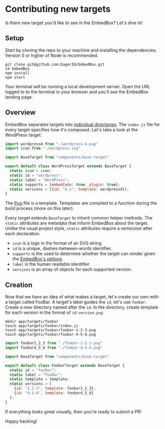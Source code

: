 # Contributing new targets

Is there new target you'd like to see in the EmbedBox? Let's dive in!

## Setup

Start by cloning the repo to your machine and installing the dependencies.
Version 5 or higher of Node is recommended.

```shell
git clone git@github.com:EagerIO/EmbedBox.git
cd EmbedBox
npm install
npm start
```

Your terminal will be running a local development server.
Open the URL logged to to the terminal in your browser and you'll see the EmbedBox landing page.

## Overview

EmbedBox separates targets into [individual directories](https://github.com/EagerIO/EmbedBox/tree/master/app/components/targets).
The `index.js` file for every target specifies how it's composed.
Let's take a look at the WordPress target.

```javascript
import wordpress4 from "./wordpress-4.pug"
import icon from "./wordpress.svg"

import BaseTarget from "components/base-target"

export default class WordPressTarget extends BaseTarget {
  static icon = icon;
  static id = "wordpress";
  static label = "WordPress";
  static supports = {embedCode: true, plugin: true};
  static versions = [{id: "4.x", template: wordpress4}];
}
```

The [Pug](https://github.com/EagerIO/EmbedBox/blob/master/app/components/targets/wordpress/wordpress.pug) file is a template.
Templates are compiled to a function during the build process (more on this later).

Every target extends `BaseTarget` to inherit common helper methods.
The `static` attributes are metadata that inform EmbedBox about the target.
Unlike the usual project style, `static` attributes require a semicolon after each declaration.

- `icon` is a logo in the format of an SVG string.
- `id` is a unique, dashes-between-words identifier.
- `supports` is the used to determine whether the target can render given the [EmbedBox's options](http://embedbox.io/#plugins).
- `label` is the human readable identifier.
- `versions` is an array of objects for each supported version.

## Creation

Now that we have an idea of what makes a target, let's create our own with a target called FooBar.
A target's label guides the `id`, let's use `foobar`.
Create a new directory named after the `id`.
In the directory, create template for each version in the format of `id-version.pug`

```shell
mkdir app/targets/foobar
touch app/targets/foobar/index.js
touch app/targets/foobar/foobar-1-2-3.pug
touch app/targets/foobar/foobar-4-5-6.pug
```

```javascript
import foobar1_2_3 from "./foobar-1-2-3.pug"
import foobar4_5_6 from "./foobar-4-5-6.pug"

import BaseTarget from "components/base-target"

export default class FoobarTarget extends BaseTarget {
  static id = "foobar";
  static label = "FooBar";
  static template = template;
  static versions = [
    {id: "1.2.3", template: foobar1_2_3},
    {id: "4.5.6", template: foobar4_5_6}
  ];
}
```

If everything looks great visually, then you're ready to submit a PR!

Happy hacking!
